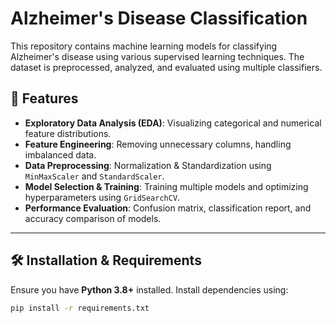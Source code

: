 
# Alzheimer's Disease Classification

This repository contains machine learning models for classifying Alzheimer's disease using various supervised learning techniques. The dataset is preprocessed, analyzed, and evaluated using multiple classifiers.

## 📌 Features
- **Exploratory Data Analysis (EDA)**: Visualizing categorical and numerical feature distributions.
- **Feature Engineering**: Removing unnecessary columns, handling imbalanced data.
- **Data Preprocessing**: Normalization & Standardization using `MinMaxScaler` and `StandardScaler`.
- **Model Selection & Training**: Training multiple models and optimizing hyperparameters using `GridSearchCV`.
- **Performance Evaluation**: Confusion matrix, classification report, and accuracy comparison of models.

---

## 🛠️ Installation & Requirements

Ensure you have **Python 3.8+** installed. Install dependencies using:

```bash
pip install -r requirements.txt
```
